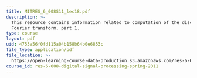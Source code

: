 ```yaml
---
title: MITRES_6_008S11_lec18.pdf
description: >-
  This resource contains information related to computation of the discrete
  Fourier transform, part 1.
type: course
layout: pdf
uid: 4753a56f0fd115a04b158b64b0e6853c
file_type: application/pdf
file_location: >-
  https://open-learning-course-data-production.s3.amazonaws.com/res-6-008-digital-signal-processing-spring-2011/4753a56f0fd115a04b158b64b0e6853c_MITRES_6_008S11_lec18.pdf
course_id: res-6-008-digital-signal-processing-spring-2011
---
```

